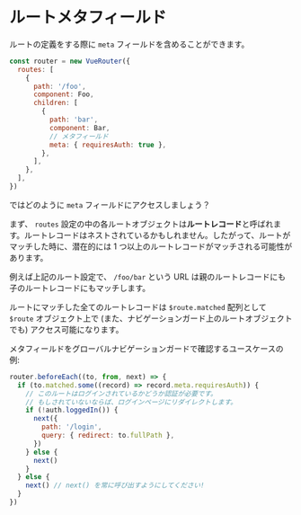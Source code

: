 # ルートメタフィールド

ルートの定義をする際に `meta` フィールドを含めることができます。

```js
const router = new VueRouter({
  routes: [
    {
      path: '/foo',
      component: Foo,
      children: [
        {
          path: 'bar',
          component: Bar,
          // メタフィールド
          meta: { requiresAuth: true },
        },
      ],
    },
  ],
})
```

ではどのように `meta` フィールドにアクセスしましょう？

まず、 `routes` 設定の中の各ルートオブジェクトは**ルートレコード**と呼ばれます。ルートレコードはネストされているかもしれません。したがって、ルートがマッチした時に、潜在的には 1 つ以上のルートレコードがマッチされる可能性があります。

例えば上記のルート設定で、 `/foo/bar` という URL は親のルートレコードにも子のルートレコードにもマッチします。

ルートにマッチした全てのルートレコードは `$route.matched` 配列として `$route` オブジェクト上で (また、ナビゲーションガード上のルートオブジェクトでも) アクセス可能になります。

メタフィールドをグローバルナビゲーションガードで確認するユースケースの例:

```js
router.beforeEach((to, from, next) => {
  if (to.matched.some((record) => record.meta.requiresAuth)) {
    // このルートはログインされているかどうか認証が必要です。
    // もしされていないならば、ログインページにリダイレクトします。
    if (!auth.loggedIn()) {
      next({
        path: '/login',
        query: { redirect: to.fullPath },
      })
    } else {
      next()
    }
  } else {
    next() // next() を常に呼び出すようにしてください!
  }
})
```
